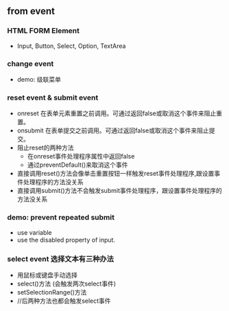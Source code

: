 ## from event

### HTML FORM Element
- Input, Button, Select, Option, TextArea


### change event
- demo: 级联菜单


### reset event  & submit event
- onreset     在表单元素重置之前调用。可通过返回false或取消这个事件来阻止重置。
- onsubmit    在表单提交之前调用。可通过返回false或取消这个事件来阻止提交。
- 阻止reset的两种方法
    - 在onreset事件处理程序属性中返回false
    - 通过preventDefault()来取消这个事件
- 直接调用reset()方法会像单击重置按钮一样触发reset事件处理程序,跟设置事件处理程序的方法没关系
- 直接调用submit()方法不会触发submit事件处理程序，跟设置事件处理程序的方法没关系


### demo: prevent repeated submit
- use variable
- use the disabled property of input.


### select event 选择文本有三种办法
- 用鼠标或键盘手动选择
- select()方法   (会触发两次select事件)
- setSelectionRange()方法
- //后两种方法也都会触发select事件